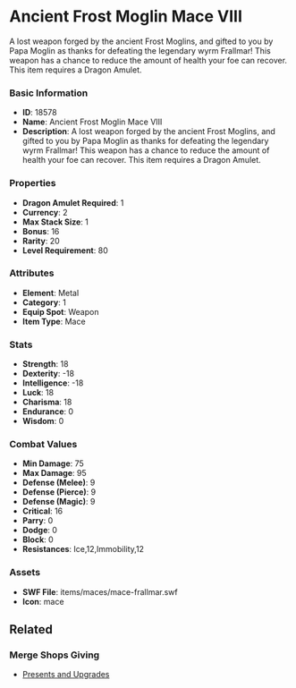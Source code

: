 # Ancient Frost Moglin Mace VIII

A lost weapon forged by the ancient Frost Moglins, and gifted to you by Papa Moglin as thanks for defeating the legendary wyrm Frallmar! This weapon has a chance to reduce the amount of health your foe can recover. This item requires a Dragon Amulet.

### Basic Information

- **ID**: 18578
- **Name**: Ancient Frost Moglin Mace VIII
- **Description**: A lost weapon forged by the ancient Frost Moglins, and gifted to you by Papa Moglin as thanks for defeating the legendary wyrm Frallmar! This weapon has a chance to reduce the amount of health your foe can recover. This item requires a Dragon Amulet.

### Properties

- **Dragon Amulet Required**: 1
- **Currency**: 2
- **Max Stack Size**: 1
- **Bonus**: 16
- **Rarity**: 20
- **Level Requirement**: 80

### Attributes

- **Element**: Metal
- **Category**: 1
- **Equip Spot**: Weapon
- **Item Type**: Mace

### Stats

- **Strength**: 18
- **Dexterity**: -18
- **Intelligence**: -18
- **Luck**: 18
- **Charisma**: 18
- **Endurance**: 0
- **Wisdom**: 0

### Combat Values

- **Min Damage**: 75
- **Max Damage**: 95
- **Defense (Melee)**: 9
- **Defense (Pierce)**: 9
- **Defense (Magic)**: 9
- **Critical**: 16
- **Parry**: 0
- **Dodge**: 0
- **Block**: 0
- **Resistances**: Ice,12,Immobility,12

### Assets

- **SWF File**: items/maces/mace-frallmar.swf
- **Icon**: mace

## Related

### Merge Shops Giving

- [Presents and Upgrades](../merge-shops/300-presents-and-upgrades.md)

